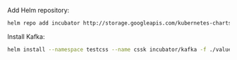 
Add Helm repository:

```bash
helm repo add incubator http://storage.googleapis.com/kubernetes-charts-incubator

```

Install Kafka:

```bash
helm install --namespace testcss --name cssk incubator/kafka -f ./values.yml
```
